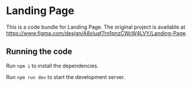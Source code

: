 
  # Landing Page

  This is a code bundle for Landing Page. The original project is available at https://www.figma.com/design/A8xIuaf7rn1pnzCWcW4LVY/Landing-Page.

  ## Running the code

  Run `npm i` to install the dependencies.

  Run `npm run dev` to start the development server.
  